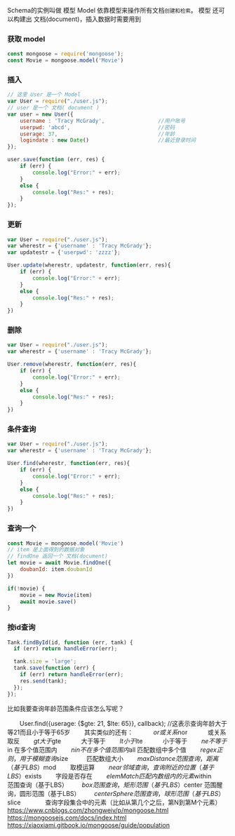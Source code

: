 Schema的实例叫做 模型 Model
依靠模型来操作所有文档`创建和检索`。
模型 还可以构建出 文档(document)，插入数据时需要用到
### 获取 model
```js
const mongoose = require('mongoose');
const Movie = mongoose.model('Movie')
```

### 插入
```js
// 这里 User 是一个 Model
var User = require("./user.js");
// user 是一个 文档( document )
var user = new User({
    username : 'Tracy McGrady',                 //用户账号
    userpwd: 'abcd',                            //密码
    userage: 37,                                //年龄
    logindate : new Date()                      //最近登录时间
});

user.save(function (err, res) {
    if (err) {
        console.log("Error:" + err);
    }
    else {
        console.log("Res:" + res);
    }
});
```
### 更新
```js
var User = require("./user.js");
var wherestr = {'username' : 'Tracy McGrady'};
var updatestr = {'userpwd': 'zzzz'};

User.update(wherestr, updatestr, function(err, res){
    if (err) {
        console.log("Error:" + err);
    }
    else {
        console.log("Res:" + res);
    }
})
```

### 删除
```js
var User = require("./user.js");
var wherestr = {'username' : 'Tracy McGrady'};

User.remove(wherestr, function(err, res){
    if (err) {
        console.log("Error:" + err);
    }
    else {
        console.log("Res:" + res);
    }
})
```

### 条件查询
```js
var User = require("./user.js");
var wherestr = {'username' : 'Tracy McGrady'};

User.find(wherestr, function(err, res){
    if (err) {
        console.log("Error:" + err);
    }
    else {
        console.log("Res:" + res);
    }
})
```
### 查询一个
```js
const Movie = mongoose.model('Movie')
// item 是上面得到的数据对象
// findOne 返回一个 文档(document)
let movie = await Movie.findOne({
    doubanId: item.doubanId
})

if(!movie) {
    movie = new Movie(item)
    await movie.save()
}

```
### 按id查询
```js
Tank.findById(id, function (err, tank) {
  if (err) return handleError(err);

  tank.size = 'large';
  tank.save(function (err) {
    if (err) return handleError(err);
    res.send(tank);
  });
});
```

比如我要查询年龄范围条件应该怎么写呢？

　　User.find({userage: {$gte: 21, $lte: 65}}, callback);    //这表示查询年龄大于等21而且小于等于65岁
　　其实类似的还有：　
　　$or　　　　或关系
　　$nor　　　 或关系取反
　　$gt　　　　大于
　　$gte　　　 大于等于
　　$lt　　　　 小于
　　$lte　　　  小于等于
　　$ne            不等于
　　$in             在多个值范围内
　　$nin           不在多个值范围内
　　$all            匹配数组中多个值
　　$regex　　正则，用于模糊查询
　　$size　　　匹配数组大小
　　$maxDistance　　范围查询，距离（基于LBS）
　　$mod　　   取模运算
　　$near　　　邻域查询，查询附近的位置（基于LBS）
　　$exists　　  字段是否存在
　　$elemMatch　　匹配内数组内的元素
　　$within　　范围查询（基于LBS）
　　$box　　　 范围查询，矩形范围（基于LBS）
　　$center       范围醒询，圆形范围（基于LBS）
　　$centerSphere　　范围查询，球形范围（基于LBS）
　　$slice　　　　查询字段集合中的元素（比如从第几个之后，第N到第M个元素）
https://www.cnblogs.com/zhongweiv/p/mongoose.html
https://mongoosejs.com/docs/index.html
https://xiaoxiami.gitbook.io/mongoose/guide/population
